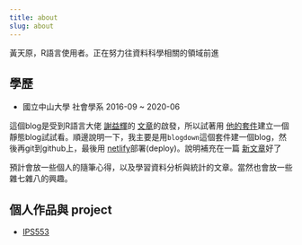 ```yaml
---
title: about
slug: about
---  
```

黃天原，R語言使用者。正在努力往資料科學相關的領域前進

## 學歷
* 國立中山大學 社會學系 2016-09 ~ 2020-06  



這個blog是受到R語言大佬 [謝益輝](https://yihui.org/)的 [文章](https://yihui.org/cn/2019/07/inner-peace/)的啟發，所以試著用 [他的套件](https://bookdown.org/yihui/blogdown/)建立一個靜態blog試試看。順邊說明一下，我主要是用```blogdown```這個套件建一個blog，然後再git到github上，最後用 [netlify](https://app.netlify.com/)部署(deploy)。說明補充在一篇 [新文章](https://deadfate.netlify.com/2020/01/21/build-this-blog/)好了  

預計會放一些個人的隨筆心得，以及學習資料分析與統計的文章。當然也會放一些雜七雜八的興趣。

## 個人作品與 project

* [IPS553](../ips553/)
